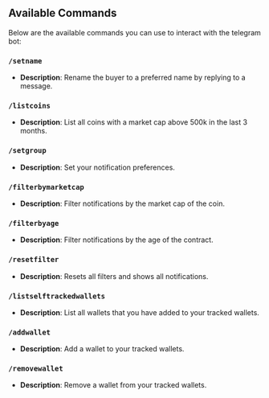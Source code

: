 ## Available Commands

Below are the available commands you can use to interact with the telegram bot:

### `/setname`
- **Description**: Rename the buyer to a preferred name by replying to a message.
  
### `/listcoins`
- **Description**: List all coins with a market cap above 500k in the last 3 months.

### `/setgroup`
- **Description**: Set your notification preferences.

### `/filterbymarketcap`
- **Description**: Filter notifications by the market cap of the coin.

### `/filterbyage`
- **Description**: Filter notifications by the age of the contract.

### `/resetfilter`
- **Description**: Resets all filters and shows all notifications.

### `/listselftrackedwallets`
- **Description**: List all wallets that you have added to your tracked wallets.

### `/addwallet`
- **Description**: Add a wallet to your tracked wallets.

### `/removewallet`
- **Description**: Remove a wallet from your tracked wallets.